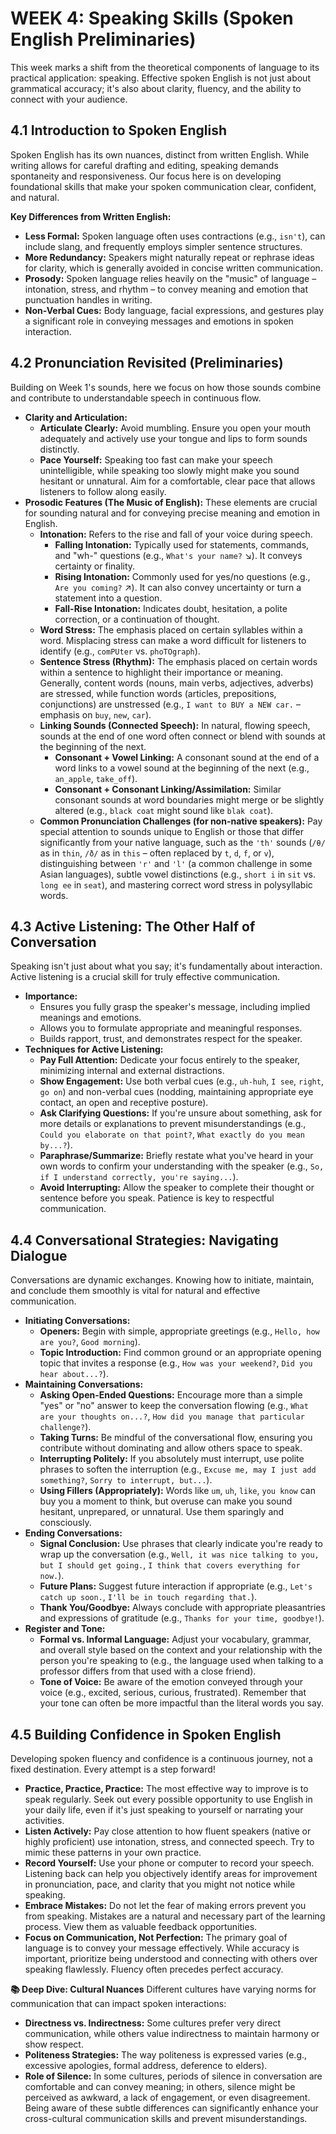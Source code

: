 # WEEK 4: Speaking Skills (Spoken English Preliminaries)

This week marks a shift from the theoretical components of language to its practical application: speaking. Effective spoken English is not just about grammatical accuracy; it's also about clarity, fluency, and the ability to connect with your audience.

## 4.1 Introduction to Spoken English

Spoken English has its own nuances, distinct from written English. While writing allows for careful drafting and editing, speaking demands spontaneity and responsiveness. Our focus here is on developing foundational skills that make your spoken communication clear, confident, and natural.

**Key Differences from Written English:**
*   **Less Formal:** Spoken language often uses contractions (e.g., `isn't`), can include slang, and frequently employs simpler sentence structures.
*   **More Redundancy:** Speakers might naturally repeat or rephrase ideas for clarity, which is generally avoided in concise written communication.
*   **Prosody:** Spoken language relies heavily on the "music" of language – intonation, stress, and rhythm – to convey meaning and emotion that punctuation handles in writing.
*   **Non-Verbal Cues:** Body language, facial expressions, and gestures play a significant role in conveying messages and emotions in spoken interaction.

## 4.2 Pronunciation Revisited (Preliminaries)

Building on Week 1's sounds, here we focus on how those sounds combine and contribute to understandable speech in continuous flow.

*   **Clarity and Articulation:**
    *   **Articulate Clearly:** Avoid mumbling. Ensure you open your mouth adequately and actively use your tongue and lips to form sounds distinctly.
    *   **Pace Yourself:** Speaking too fast can make your speech unintelligible, while speaking too slowly might make you sound hesitant or unnatural. Aim for a comfortable, clear pace that allows listeners to follow along easily.
*   **Prosodic Features (The Music of English):** These elements are crucial for sounding natural and for conveying precise meaning and emotion in English.
    *   **Intonation:** Refers to the rise and fall of your voice during speech.
        *   **Falling Intonation:** Typically used for statements, commands, and "wh-" questions (e.g., `What's your name?` ↘). It conveys certainty or finality.
        *   **Rising Intonation:** Commonly used for yes/no questions (e.g., `Are you coming?` ↗). It can also convey uncertainty or turn a statement into a question.
        *   **Fall-Rise Intonation:** Indicates doubt, hesitation, a polite correction, or a continuation of thought.
    *   **Word Stress:** The emphasis placed on certain syllables within a word. Misplacing stress can make a word difficult for listeners to identify (e.g., `comPUter` vs. `phoTOgraph`).
    *   **Sentence Stress (Rhythm):** The emphasis placed on certain words within a sentence to highlight their importance or meaning. Generally, content words (nouns, main verbs, adjectives, adverbs) are stressed, while function words (articles, prepositions, conjunctions) are unstressed (e.g., `I want to BUY a NEW car.` – emphasis on `buy`, `new`, `car`).
    *   **Linking Sounds (Connected Speech):** In natural, flowing speech, sounds at the end of one word often connect or blend with sounds at the beginning of the next.
        *   **Consonant + Vowel Linking:** A consonant sound at the end of a word links to a vowel sound at the beginning of the next (e.g., `an_apple`, `take_off`).
        *   **Consonant + Consonant Linking/Assimilation:** Similar consonant sounds at word boundaries might merge or be slightly altered (e.g., `black coat` might sound like `blak coat`).
    *   **Common Pronunciation Challenges (for non-native speakers):** Pay special attention to sounds unique to English or those that differ significantly from your native language, such as the `'th'` sounds (`/θ/` as in `thin`, `/ð/` as in `this` – often replaced by `t`, `d`, `f`, or `v`), distinguishing between `'r'` and `'l'` (a common challenge in some Asian languages), subtle vowel distinctions (e.g., `short i` in `sit` vs. `long ee` in `seat`), and mastering correct word stress in polysyllabic words.

## 4.3 Active Listening: The Other Half of Conversation

Speaking isn't just about what you say; it's fundamentally about interaction. Active listening is a crucial skill for truly effective communication.

*   **Importance:**
    *   Ensures you fully grasp the speaker's message, including implied meanings and emotions.
    *   Allows you to formulate appropriate and meaningful responses.
    *   Builds rapport, trust, and demonstrates respect for the speaker.
*   **Techniques for Active Listening:**
    *   **Pay Full Attention:** Dedicate your focus entirely to the speaker, minimizing internal and external distractions.
    *   **Show Engagement:** Use both verbal cues (e.g., `uh-huh`, `I see`, `right`, `go on`) and non-verbal cues (nodding, maintaining appropriate eye contact, an open and receptive posture).
    *   **Ask Clarifying Questions:** If you're unsure about something, ask for more details or explanations to prevent misunderstandings (e.g., `Could you elaborate on that point?`, `What exactly do you mean by...?`).
    *   **Paraphrase/Summarize:** Briefly restate what you've heard in your own words to confirm your understanding with the speaker (e.g., `So, if I understand correctly, you're saying...`).
    *   **Avoid Interrupting:** Allow the speaker to complete their thought or sentence before you speak. Patience is key to respectful communication.

## 4.4 Conversational Strategies: Navigating Dialogue

Conversations are dynamic exchanges. Knowing how to initiate, maintain, and conclude them smoothly is vital for natural and effective communication.

*   **Initiating Conversations:**
    *   **Openers:** Begin with simple, appropriate greetings (e.g., `Hello, how are you?`, `Good morning`).
    *   **Topic Introduction:** Find common ground or an appropriate opening topic that invites a response (e.g., `How was your weekend?`, `Did you hear about...?`).
*   **Maintaining Conversations:**
    *   **Asking Open-Ended Questions:** Encourage more than a simple "yes" or "no" answer to keep the conversation flowing (e.g., `What are your thoughts on...?`, `How did you manage that particular challenge?`).
    *   **Taking Turns:** Be mindful of the conversational flow, ensuring you contribute without dominating and allow others space to speak.
    *   **Interrupting Politely:** If you absolutely must interrupt, use polite phrases to soften the interruption (e.g., `Excuse me, may I just add something?`, `Sorry to interrupt, but...`).
    *   **Using Fillers (Appropriately):** Words like `um`, `uh`, `like`, `you know` can buy you a moment to think, but overuse can make you sound hesitant, unprepared, or unnatural. Use them sparingly and consciously.
*   **Ending Conversations:**
    *   **Signal Conclusion:** Use phrases that clearly indicate you're ready to wrap up the conversation (e.g., `Well, it was nice talking to you, but I should get going.`, `I think that covers everything for now.`).
    *   **Future Plans:** Suggest future interaction if appropriate (e.g., `Let's catch up soon.`, `I'll be in touch regarding that.`).
    *   **Thank You/Goodbye:** Always conclude with appropriate pleasantries and expressions of gratitude (e.g., `Thanks for your time, goodbye!`).
*   **Register and Tone:**
    *   **Formal vs. Informal Language:** Adjust your vocabulary, grammar, and overall style based on the context and your relationship with the person you're speaking to (e.g., the language used when talking to a professor differs from that used with a close friend).
    *   **Tone of Voice:** Be aware of the emotion conveyed through your voice (e.g., excited, serious, curious, frustrated). Remember that your tone can often be more impactful than the literal words you say.

## 4.5 Building Confidence in Spoken English

Developing spoken fluency and confidence is a continuous journey, not a fixed destination. Every attempt is a step forward!

*   **Practice, Practice, Practice:** The most effective way to improve is to speak regularly. Seek out every possible opportunity to use English in your daily life, even if it's just speaking to yourself or narrating your activities.
*   **Listen Actively:** Pay close attention to how fluent speakers (native or highly proficient) use intonation, stress, and connected speech. Try to mimic these patterns in your own practice.
*   **Record Yourself:** Use your phone or computer to record your speech. Listening back can help you objectively identify areas for improvement in pronunciation, pace, and clarity that you might not notice while speaking.
*   **Embrace Mistakes:** Do not let the fear of making errors prevent you from speaking. Mistakes are a natural and necessary part of the learning process. View them as valuable feedback opportunities.
*   **Focus on Communication, Not Perfection:** The primary goal of language is to convey your message effectively. While accuracy is important, prioritize being understood and connecting with others over speaking flawlessly. Fluency often precedes perfect accuracy.

**📚 Deep Dive: Cultural Nuances**
Different cultures have varying norms for communication that can impact spoken interactions:
*   **Directness vs. Indirectness:** Some cultures prefer very direct communication, while others value indirectness to maintain harmony or show respect.
*   **Politeness Strategies:** The way politeness is expressed varies (e.g., excessive apologies, formal address, deference to elders).
*   **Role of Silence:** In some cultures, periods of silence in conversation are comfortable and can convey meaning; in others, silence might be perceived as awkward, a lack of engagement, or even disagreement.
Being aware of these subtle differences can significantly enhance your cross-cultural communication skills and prevent misunderstandings.